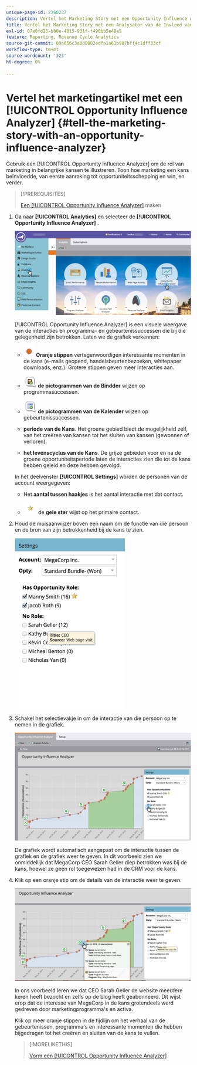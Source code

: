 ```yaml
---
unique-page-id: 2360237
description: Vertel het Marketing Story met een Opportunity Influence Analyzer - Marketo Docs - Productdocumentatie
title: Vertel het Marketing Story met een Analysator van de Invloed van de Mogelijkheid
exl-id: 07a8fd25-b80e-4015-931f-f490bb5e48e5
feature: Reporting, Revenue Cycle Analytics
source-git-commit: 09a656c3a0d0002edfa1a61b987bff4c1dff33cf
workflow-type: tm+mt
source-wordcount: '323'
ht-degree: 0%

---
```


# Vertel het marketingartikel met een [!UICONTROL Opportunity Influence Analyzer] {#tell-the-marketing-story-with-an-opportunity-influence-analyzer}

Gebruik een [!UICONTROL Opportunity Influence Analyzer] om de rol van marketing in belangrijke kansen te illustreren. Toon hoe marketing een kans beïnvloedde, van eerste aanraking tot opportuniteitsschepping en win, en verder.

>[!PREREQUISITES]
>
>[&#x200B; Een [!UICONTROL Opportunity Influence Analyzer]](/help/marketo/product-docs/reporting/revenue-cycle-analytics/opportunity-influence-analyzer/create-an-opportunity-influence-analyzer.md) maken

1. Ga naar **[!UICONTROL Analytics]** en selecteer de **[!UICONTROL Opportunity Influence Analyzer]** .

   ![](assets/analytics-opportunityhand.png)

   [!UICONTROL Opportunity Influence Analyzer] is een visuele weergave van de interacties en programma- en gebeurtenissuccessen die bij die gelegenheid zijn betrokken. Laten we de grafiek verkennen:

   * ![&#x200B; - &#x200B;](assets/image2014-10-3-13-3a43-3a21.png) **Oranje stippen** vertegenwoordigen interessante momenten in de kans (e-mails geopend, handelsbeurtenbezoeken, whitepaper downloads, enz.). Grotere stippen geven meer interacties aan.

   * ![&#x200B; - &#x200B;](assets/image2014-10-3-13-3a44-3a9.png) **de pictogrammen van de Bindder** wijzen op programmasuccessen.

   * ![&#x200B; - &#x200B;](assets/image2014-10-3-13-3a44-3a40.png) **de pictogrammen van de Kalender** wijzen op gebeurtenissuccessen.

   * **periode van de Kans**. Het groene gebied biedt de mogelijkheid zelf, van het creëren van kansen tot het sluiten van kansen (gewonnen of verloren).

   * **het levenscyclus van de Kans**. De grijze gebieden voor en na de groene opportuniteitsperiode laten de interacties zien die tot de kans hebben geleid en deze hebben gevolgd.

   In het deelvenster **[!UICONTROL Settings]** worden de personen van de account weergegeven:

   * Het **aantal tussen haakjes** is het aantal interactie met dat contact.

   * ![&#x200B; - &#x200B;](assets/image2014-10-3-13-3a45-3a9.png) de **gele ster** wijst op het primaire contact.

1. Houd de muisaanwijzer boven een naam om de functie van die persoon en de bron van zijn betrokkenheid bij de kans te zien.

   ![](assets/image2015-6-23-14-3a43-3a1.png)

1. Schakel het selectievakje in om de interactie van die persoon op te nemen in de grafiek.

   ![](assets/image2015-6-23-14-3a43-3a35.png)

   De grafiek wordt automatisch aangepast om de interactie tussen de grafiek en de grafiek weer te geven. In dit voorbeeld zien we onmiddellijk dat MegaCorp CEO Sarah Geller diep betrokken was bij de kans, hoewel ze geen rol toegewezen had in de CRM voor de kans.

1. Klik op een oranje stip om de details van de interactie weer te geven.

   ![](assets/image2015-6-23-14-3a44-3a15.png)

   In ons voorbeeld leren we dat CEO Sarah Geller de website meerdere keren heeft bezocht en zelfs op de blog heeft geabonneerd. Dit wijst erop dat de interesse van MegaCorp in de kans grotendeels werd gedreven door marketingprogramma&#39;s en activa.

   Klik op meer oranje stippen in de tijdlijn om het verhaal van de gebeurtenissen, programma&#39;s en interessante momenten die hebben bijgedragen tot het creëren en sluiten van de kans te vullen.

   >[!MORELIKETHIS]
   >
   >[&#x200B; Vorm een [!UICONTROL Opportunity Influence Analyzer]](/help/marketo/product-docs/reporting/revenue-cycle-analytics/opportunity-influence-analyzer/configure-an-opportunity-influence-analyzer.md)
